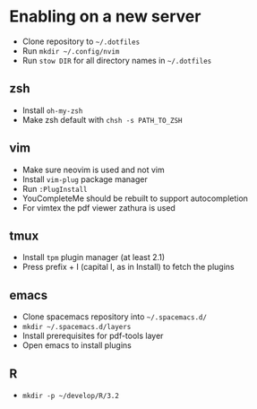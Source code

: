 # Enabling on a new server

- Clone repository to `~/.dotfiles`
- Run `mkdir ~/.config/nvim`
- Run `stow DIR` for all directory names in `~/.dotfiles`

## zsh
- Install `oh-my-zsh`
- Make zsh default with `chsh -s PATH_TO_ZSH`

## vim
- Make sure neovim is used and not vim
- Install `vim-plug` package manager
- Run `:PlugInstall`
- YouCompleteMe should be rebuilt to support autocompletion
- For vimtex the pdf viewer zathura is used

## tmux
- Install `tpm` plugin manager (at least 2.1)
- Press prefix + I (capital I, as in Install) to fetch the plugins

## emacs
- Clone spacemacs repository into `~/.spacemacs.d/`
- `mkdir ~/.spacemacs.d/layers`
- Install prerequisites for pdf-tools layer
- Open emacs to install plugins

## R
- `mkdir -p ~/develop/R/3.2`
